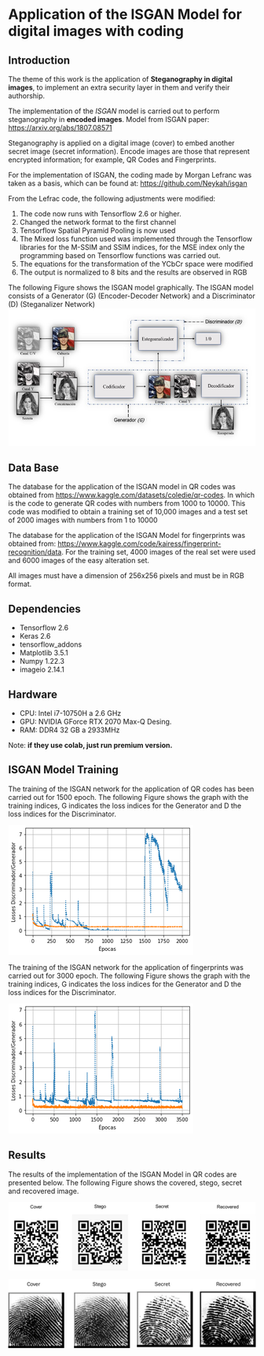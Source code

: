 <!-- HEADINGS -->
# Application of the ISGAN Model for digital images with coding

## Introduction
The theme of this work is the application of **Steganography in digital images**, to implement an extra security layer in them and verify their authorship.

The implementation of the *ISGAN* model is carried out to perform steganography in **encoded images**. Model from ISGAN paper: https://arxiv.org/abs/1807.08571

Steganography is applied on a digital image (cover) to embed another secret image (secret information). Encode images are those that represent encrypted information; for example, QR Codes and Fingerprints.

For the implementation of ISGAN, the coding made by Morgan Lefranc was taken as a basis, which can be found at: https://github.com/Neykah/isgan

From the Lefrac code, the following adjustments were modified:

1. The code now runs with Tensorflow 2.6 or higher.
2. Changed the network format to the first channel
3. Tensorflow Spatial Pyramid Pooling is now used
4. The Mixed loss function used was implemented through the Tensorflow libraries  for the M-SSIM and SSIM indices, for the MSE index only the programming based on Tensorflow functions was carried out.
5. The equations for the transformation of the YCbCr space were modified
6. The output is normalized to 8 bits and the results are observed in RGB

The following Figure shows the ISGAN model graphically. The ISGAN model consists of a Generator (G) (Encoder-Decoder Network) and a Discriminator (D) (Steganalizer Network)
![Isgan](ISGAN.jpg)

## Data Base
The database for the application of the ISGAN model in QR codes was obtained from https://www.kaggle.com/datasets/coledie/qr-codes. In which is the code to generate QR codes with numbers from 1000 to 10000. This code was modified to obtain a training set of 10,000 images and a test set of 2000 images with numbers from 1 to 10000

The database for the application of the ISGAN Model for fingerprints was obtained from: https://www.kaggle.com/code/kairess/fingerprint-recognition/data. For the training set, 4000 images of the real set were used and 6000 images of the easy alteration set.

All images must have a dimension of 256x256 pixels and must be in RGB format.

## Dependencies

* Tensorflow 2.6
* Keras 2.6
* tensorflow_addons
* Matplotlib 3.5.1
* Numpy 1.22.3
* imageio 2.14.1

## Hardware
* CPU: Intel i7-10750H a 2.6 GHz
* GPU: NVIDIA GForce RTX 2070 Max-Q Desing.
* RAM: DDR4 32 GB a 2933MHz

Note: **if they use colab, just run premium version.**

## ISGAN Model Training
The training of the ISGAN network for the application of QR codes has been carried out for 1500 epoch. The following Figure shows the graph with the training indices, G indicates the loss indices for the Generator and D the loss indices for the Discriminator.

![Training](Fit.png)

The training of the ISGAN network for the application of fingerprints was carried out for 3000 epoch. The following Figure shows the graph with the training indices, G indicates the loss indices for the Generator and D the loss indices for the Discriminator.

![Fit](Fit1.png)

## Results

The results of the implementation of the ISGAN Model in QR codes are presented below. The following Figure shows the covered, stego, secret and recovered image.

![QR](qr.jpg)

![Finger](finger.jpg)
